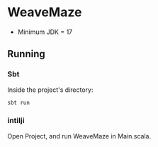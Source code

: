 # WeaveMaze

- Minimum JDK = 17

## Running


### Sbt
Inside the project's directory:

```bash
sbt run
```


### intilji 

Open Project, and run WeaveMaze in Main.scala.

